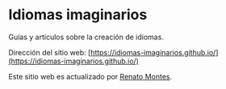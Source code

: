 # Idiomas imaginarios


Guías y artículos sobre la creación de idiomas.

Dirección del sitio web: [https://idiomas-imaginarios.github.io/](https://idiomas-imaginarios.github.io/)

Este sitio web es actualizado por [Renato Montes](https://github.com/renato-montes).

